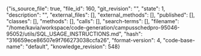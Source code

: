 {"is_source_file": true, "file_id": 160, "git_revision": "", "state": 1, "description": "", "external_files": [], "external_methods": [], "published": [], "classes": [], "methods": [], "calls": [], "search-terms": [], "filename": "/home/kavia/workspace/code-generation/campusschedpro-95046-95052/utils/SQL_USAGE_INSTRUCTIONS.md", "hash": "316659ece86507e9f766273038ccfa26", "format-version": 4, "code-base-name": "default", "knowledge_revision": 548}